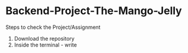 # Backend-Project-The-Mango-Jelly

Steps to check the Project/Assignment
1. Download the repository
2. Inside the terminal - write <npm install>
